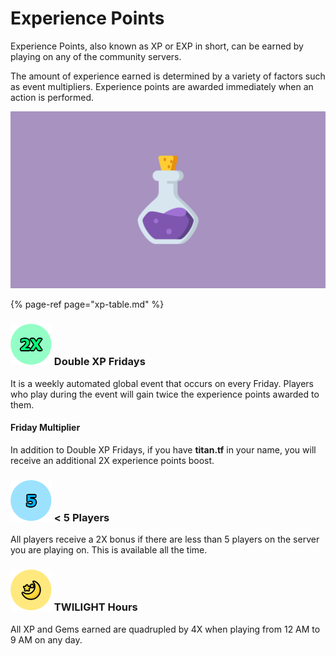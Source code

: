 # Experience Points

Experience Points, also known as XP or EXP in short, can be earned by playing on any of the community servers.

The amount of experience earned is determined by a variety of factors such as event multipliers. Experience points are awarded immediately when an action is performed.

![](../../.gitbook/assets/xp_banner.png)

{% page-ref page="xp-table.md" %}

### ![](../../.gitbook/assets/2x.png) Double XP Fridays

It is a weekly automated global event that occurs on every Friday. Players who play during the event will gain twice the experience points awarded to them.

#### Friday Multiplier

In addition to Double XP Fridays, if you have **titan.tf** in your name, you will receive an additional 2X experience points boost.

### ![](../../.gitbook/assets/5.png) &lt; 5 Players

All players receive a 2X bonus if there are less than 5 players on the server you are playing on. This is available all the time.

### ![](../../.gitbook/assets/twilight.png) TWILIGHT Hours

All XP and Gems earned are quadrupled by 4X when playing from 12 AM to 9 AM on any day.


